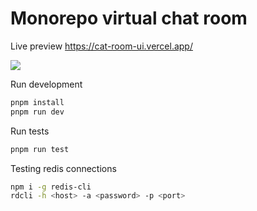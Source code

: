 # Monorepo virtual chat room

Live preview https://cat-room-ui.vercel.app/

![](https://github.com/sorrowintogold/cat-room-monorepo/tree/main/apps/ui/public/ezgif-5-86ea25567c.gif)

Run development

```sh
pnpm install
pnpm run dev
```

Run tests

```sh
pnpm run test
```

Testing redis connections

```sh
npm i -g redis-cli
rdcli -h <host> -a <password> -p <port>
```
